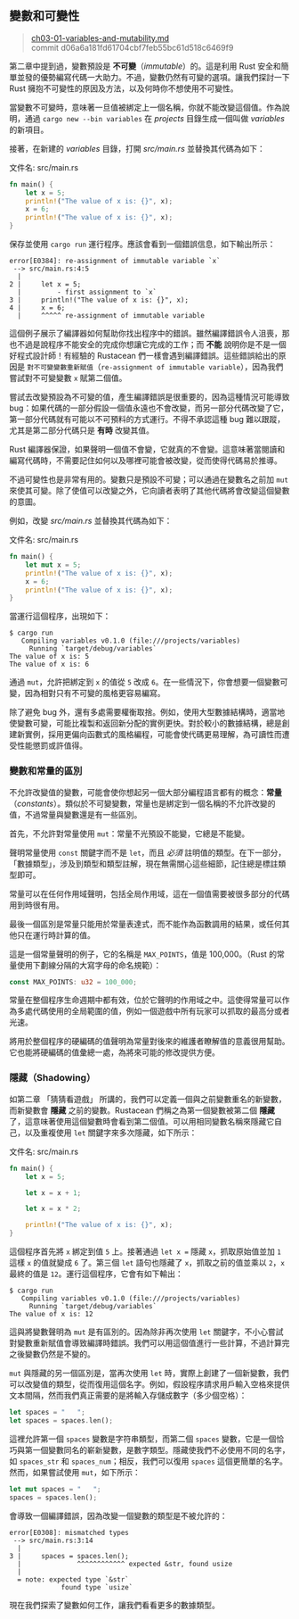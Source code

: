 ## 變數和可變性

> [ch03-01-variables-and-mutability.md](https://github.com/rust-lang/book/blob/master/second-edition/src/ch03-01-variables-and-mutability.md)
> <br>
> commit d06a6a181fd61704cbf7feb55bc61d518c6469f9

第二章中提到過，變數預設是 **不可變**（*immutable*）的。這是利用 Rust 安全和簡單並發的優勢編寫代碼一大助力。不過，變數仍然有可變的選項。讓我們探討一下 Rust 擁抱不可變性的原因及方法，以及何時你不想使用不可變性。

當變數不可變時，意味著一旦值被綁定上一個名稱，你就不能改變這個值。作為說明，通過 `cargo new --bin variables` 在 *projects* 目錄生成一個叫做 *variables* 的新項目。

接著，在新建的 *variables* 目錄，打開 *src/main.rs* 並替換其代碼為如下：

<span class="filename">文件名: src/main.rs</span>

```rust
fn main() {
    let x = 5;
    println!("The value of x is: {}", x);
    x = 6;
    println!("The value of x is: {}", x);
}
```

保存並使用 `cargo run` 運行程序。應該會看到一個錯誤信息，如下輸出所示：

```text
error[E0384]: re-assignment of immutable variable `x`
 --> src/main.rs:4:5
  |
2 |     let x = 5;
  |         - first assignment to `x`
3 |     println!("The value of x is: {}", x);
4 |     x = 6;
  |     ^^^^^ re-assignment of immutable variable
```

這個例子展示了編譯器如何幫助你找出程序中的錯誤。雖然編譯錯誤令人沮喪，那也不過是說程序不能安全的完成你想讓它完成的工作；而 **不能** 說明你是不是一個好程式設計師！有經驗的 Rustacean 們一樣會遇到編譯錯誤。這些錯誤給出的原因是 `對不可變變數重新賦值`（`re-assignment of immutable variable`），因為我們嘗試對不可變變數 `x` 賦第二個值。

嘗試去改變預設為不可變的值，產生編譯錯誤是很重要的，因為這種情況可能導致 bug：如果代碼的一部分假設一個值永遠也不會改變，而另一部分代碼改變了它，第一部分代碼就有可能以不可預料的方式運行。不得不承認這種 bug 難以跟蹤，尤其是第二部分代碼只是 **有時** 改變其值。

Rust 編譯器保證，如果聲明一個值不會變，它就真的不會變。這意味著當閱讀和編寫代碼時，不需要記住如何以及哪裡可能會被改變，從而使得代碼易於推導。

不過可變性也是非常有用的。變數只是預設不可變；可以通過在變數名之前加 `mut` 來使其可變。除了使值可以改變之外，它向讀者表明了其他代碼將會改變這個變數的意圖。

例如，改變 *src/main.rs* 並替換其代碼為如下：

<span class="filename">文件名: src/main.rs</span>

```rust
fn main() {
    let mut x = 5;
    println!("The value of x is: {}", x);
    x = 6;
    println!("The value of x is: {}", x);
}
```

當運行這個程序，出現如下：

```text
$ cargo run
   Compiling variables v0.1.0 (file:///projects/variables)
     Running `target/debug/variables`
The value of x is: 5
The value of x is: 6
```

通過 `mut`，允許把綁定到 `x` 的值從 `5` 改成 `6`。在一些情況下，你會想要一個變數可變，因為相對只有不可變的風格更容易編寫。

除了避免 bug 外，還有多處需要權衡取捨。例如，使用大型數據結構時，適當地使變數可變，可能比複製和返回新分配的實例更快。對於較小的數據結構，總是創建新實例，採用更偏向函數式的風格編程，可能會使代碼更易理解，為可讀性而遭受性能懲罰或許值得。

### 變數和常量的區別

不允許改變值的變數，可能會使你想起另一個大部分編程語言都有的概念：**常量**（*constants*）。類似於不可變變數，常量也是綁定到一個名稱的不允許改變的值，不過常量與變數還是有一些區別。

首先，不允許對常量使用 `mut`：常量不光預設不能變，它總是不能變。

聲明常量使用 `const` 關鍵字而不是 `let`，而且 *必須* 註明值的類型。在下一部分，「數據類型」，涉及到類型和類型註解，現在無需關心這些細節，記住總是標註類型即可。

常量可以在任何作用域聲明，包括全局作用域，這在一個值需要被很多部分的代碼用到時很有用。

最後一個區別是常量只能用於常量表達式，而不能作為函數調用的結果，或任何其他只在運行時計算的值。

這是一個常量聲明的例子，它的名稱是 `MAX_POINTS`，值是 100,000。（Rust 的常量使用下劃線分隔的大寫字母的命名規範）：

```rust
const MAX_POINTS: u32 = 100_000;
```

常量在整個程序生命週期中都有效，位於它聲明的作用域之中。這使得常量可以作為多處代碼使用的全局範圍的值，例如一個遊戲中所有玩家可以抓取的最高分或者光速。

將用於整個程序的硬編碼的值聲明為常量對後來的維護者瞭解值的意義很用幫助。它也能將硬編碼的值彙總一處，為將來可能的修改提供方便。

### 隱藏（Shadowing）

如第二章 「猜猜看遊戲」 所講的，我們可以定義一個與之前變數重名的新變數，而新變數會 **隱藏** 之前的變數。Rustacean 們稱之為第一個變數被第二個 **隱藏** 了，這意味著使用這個變數時會看到第二個值。可以用相同變數名稱來隱藏它自己，以及重複使用 `let` 關鍵字來多次隱藏，如下所示：

<span class="filename">文件名: src/main.rs</span>

```rust
fn main() {
    let x = 5;

    let x = x + 1;

    let x = x * 2;

    println!("The value of x is: {}", x);
}
```

這個程序首先將 `x` 綁定到值 `5` 上。接著通過 `let x =` 隱藏 `x`，抓取原始值並加 `1` 這樣 `x` 的值就變成 `6` 了。第三個 `let` 語句也隱藏了 `x`，抓取之前的值並乘以 `2`，`x` 最終的值是 `12`。運行這個程序，它會有如下輸出：

```text
$ cargo run
   Compiling variables v0.1.0 (file:///projects/variables)
     Running `target/debug/variables`
The value of x is: 12
```

這與將變數聲明為 `mut` 是有區別的。因為除非再次使用 `let` 關鍵字，不小心嘗試對變數重新賦值會導致編譯時錯誤。我們可以用這個值進行一些計算，不過計算完之後變數仍然是不變的。

`mut` 與隱藏的另一個區別是，當再次使用 `let` 時，實際上創建了一個新變數，我們可以改變值的類型，從而復用這個名字。例如，假設程序請求用戶輸入空格來提供文本間隔，然而我們真正需要的是將輸入存儲成數字（多少個空格）：

```rust
let spaces = "   ";
let spaces = spaces.len();
```

這裡允許第一個 `spaces` 變數是字符串類型，而第二個 `spaces` 變數，它是一個恰巧與第一個變數同名的嶄新變數，是數字類型。隱藏使我們不必使用不同的名字，如 `spaces_str` 和 `spaces_num`；相反，我們可以復用 `spaces` 這個更簡單的名字。然而，如果嘗試使用 `mut`，如下所示：

```rust
let mut spaces = "   ";
spaces = spaces.len();
```

會導致一個編譯錯誤，因為改變一個變數的類型是不被允許的：

```text
error[E0308]: mismatched types
 --> src/main.rs:3:14
  |
3 |     spaces = spaces.len();
  |              ^^^^^^^^^^^^ expected &str, found usize
  |
  = note: expected type `&str`
             found type `usize`
```

現在我們探索了變數如何工作，讓我們看看更多的數據類型。